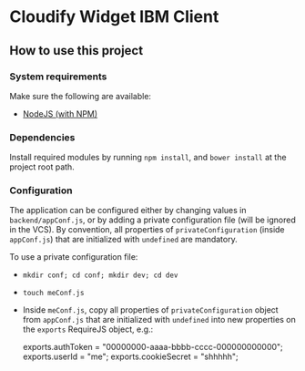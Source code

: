 # Cloudify Widget IBM Client

## How to use this project

### System requirements

Make sure the following are available:

- [NodeJS (with NPM)][1]

### Dependencies

Install required modules by running `npm install`, and `bower install` at the project root path.

### Configuration

The application can be configured either by changing values in `backend/appConf.js`, or by adding a private
configuration file (will be ignored in the VCS). By convention, all properties of `privateConfiguration` (inside
`appConf.js`) that are initialized with `undefined` are mandatory.

To use a private configuration file:

  - `mkdir conf; cd conf; mkdir dev; cd dev`
  - `touch meConf.js`
  - Inside `meConf.js`, copy all properties of `privateConfiguration` object from `appConf.js` that are initialized
  with `undefined` into new properties on the `exports` RequireJS object, e.g.:

      exports.authToken = "00000000-aaaa-bbbb-cccc-000000000000";
      exports.userId = "me";
      exports.cookieSecret = "shhhhh";






[1]: http://nodejs.org/